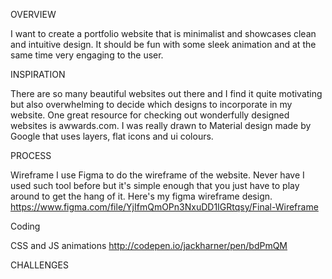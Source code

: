 OVERVIEW

I want to create a portfolio website that is minimalist and showcases clean and intuitive design. It should be fun with
some sleek animation and at the same time very engaging to the user.

INSPIRATION

There are so many beautiful websites out there and I find it quite motivating but also overwhelming to decide which designs to incorporate
in my website. One great resource for checking out wonderfully designed websites is awwards.com. I was really drawn to Material
design made by Google that uses layers, flat icons and ui colours.  

PROCESS

Wireframe
I use Figma to do the wireframe of the website. Never have I used such tool before but it's simple enough that you just have
to play around to get the hang of it. Here's my figma wireframe design. https://www.figma.com/file/YjIfmQmOPn3NxuDD1IGRtqsy/Final-Wireframe

Coding


CSS and JS animations
http://codepen.io/jackharner/pen/bdPmQM


CHALLENGES


